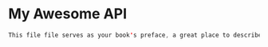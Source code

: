 # My Awesome API

```java
This file file serves as your book's preface, a great place to describe your book's content and ideas.
```



